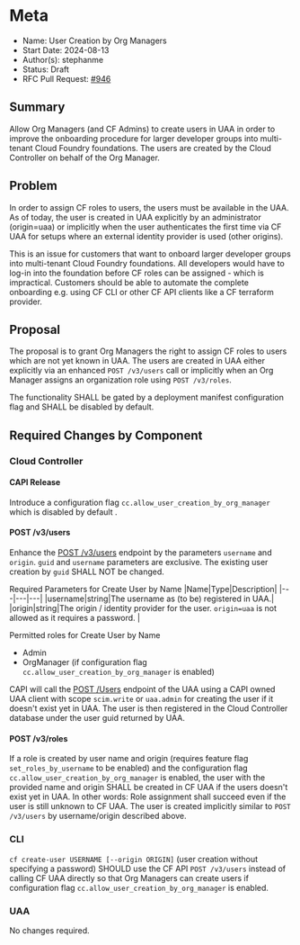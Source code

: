 # Meta
[meta]: #meta
- Name: User Creation by Org Managers
- Start Date: 2024-08-13
- Author(s): stephanme
- Status: Draft <!-- Acceptable values: Draft, Approved, On Hold, Superseded -->
- RFC Pull Request: [#946](https://github.com/cloudfoundry/community/pull/946)


## Summary

Allow Org Managers (and CF Admins) to create users in UAA in order to improve the onboarding procedure for larger developer groups into multi-tenant Cloud Foundry foundations. The users are created by the Cloud Controller on behalf of the Org Manager.

## Problem

In order to assign CF roles to users, the users must be available in the UAA. As of today, the user is created in UAA explicitly by an administrator (origin=uaa) or implicitly when the user authenticates the first time via CF UAA for setups where an external identity provider is used (other origins).

This is an issue for customers that want to onboard larger developer groups into multi-tenant Cloud Foundry foundations. All developers would have to log-in into the foundation before CF roles can be assigned - which is impractical. Customers should be able to automate the complete onboarding e.g. using CF CLI or other CF API clients like a CF terraform provider.

## Proposal

The proposal is to grant Org Managers the right to assign CF roles to users which are not yet known in UAA. The users are created in UAA either explicitly via an enhanced `POST /v3/users` call or implicitly when an Org Manager assigns an organization role using `POST /v3/roles`.

The functionality SHALL be gated by a deployment manifest configuration flag and SHALL be disabled by default.

## Required Changes by Component

### Cloud Controller

#### CAPI Release

Introduce a configuration flag `cc.allow_user_creation_by_org_manager` which is disabled by default .

#### POST /v3/users

Enhance the [POST /v3/users](https://v3-apidocs.cloudfoundry.org/version/3.172.0/index.html#create-a-user) endpoint by the parameters `username` and `origin`. `guid` and `username` parameters are exclusive.
The existing user creation by `guid` SHALL NOT be changed.

Required Parameters for Create User by Name
|Name|Type|Description|
|---|---|---|
|username|string|The username as (to be) registered in UAA.|
|origin|string|The origin / identity provider for the user. `origin=uaa` is not allowed as it requires a password. |


Permitted roles for Create User by Name
- Admin
- OrgManager (if configuration flag `cc.allow_user_creation_by_org_manager` is enabled)

CAPI will call the [POST /Users](https://docs.cloudfoundry.org/api/uaa/version/77.14.0/index.html#create-2) endpoint of the UAA using a CAPI owned UAA client with scope `scim.write` or `uaa.admin` for creating the user if it doesn't exist yet in UAA. The user is then registered in the Cloud Controller database under the user guid returned by UAA.

#### POST /v3/roles

If a role is created by user name and origin (requires feature flag `set_roles_by_username` to be enabled) and the configuration flag `cc.allow_user_creation_by_org_manager` is enabled, the user with the provided name and origin SHALL be created in CF UAA if the users doesn't exist yet in UAA.
In other words: Role assignment shall succeed even if the user is still unknown to CF UAA. The user is created implicitly similar to `POST /v3/users` by username/origin described above.

### CLI

`cf create-user USERNAME [--origin ORIGIN]` (user creation without specifying a password) SHOULD use the CF API `POST /v3/users` instead of calling CF UAA directly so that Org Managers can create users if configuration flag `cc.allow_user_creation_by_org_manager` is enabled.

### UAA

No changes required.
